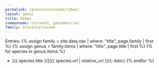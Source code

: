 ```yaml
---
permalink: /grossulariaceae/ribes/
layout: genus
title: Ribes
commonname: currants, gooseberries
family: Grossulariaceae
---
```


Entries:
{% assign family = site.data.nav | where: "title", page.family | first %}
{% assign genus = family.items | where: "title", page.title | first %}
{% for species in genus.items %}
  - [{{ species.title }}]({{ species.url | relative_url }}){:.italic}
{% endfor %}
